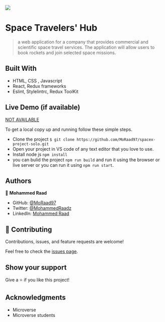 ![](https://img.shields.io/badge/Microverse-blueviolet)

# Space Travelers' Hub

> a web application for a company that provides commercial and scientific space travel services. The application will allow users to book rockets and join selected space missions.


## Built With

- HTML, CSS , Javascript
- React, Redux frameworks
- Eslint, Stylelintrc, Redux ToolKit

## Live Demo (if available)

[NOT AVAILABLE](https://livedemo.com)


To get a local copy up and running follow these simple steps.

- Clone the project `$ git clone https://github.com/MoRaad97/spacex-project-solo.git`
- Open your project in VS code of any text editor that you love to use.
- Install node js `npm install`
- you can bulid the project `npm run build` and run it using the browser or live server or you can run it using `npm run start`.

## Authors

👤 **Mohammed Raad**

- GitHub: [@MoRaad97](https://github.com/MoRaad97)
- Twitter: [@MohammedRaadz](https://twitter.com/MohammedRaadz)
- LinkedIn: [Mohammed Raad](https://www.linkedin.com/in/mohammed-raad-alsuwayyid/)

## 🤝 Contributing

Contributions, issues, and feature requests are welcome!

Feel free to check the [issues page](../../issues/).

## Show your support

Give a ⭐️ if you like this project!

## Acknowledgments

- Microverse
- Microverse students 
